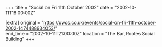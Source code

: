 +++
title = "Social on Fri 11th October 2002"
date = "2002-10-11T18:00:00Z"

[extra]
original = "https://uwcs.co.uk/events/social-on-fri-11th-october-2002-1474488934053/"    
end_time = "2002-10-11T21:00:00Z"
location = "The Bar, Rootes Social Building"
+++



